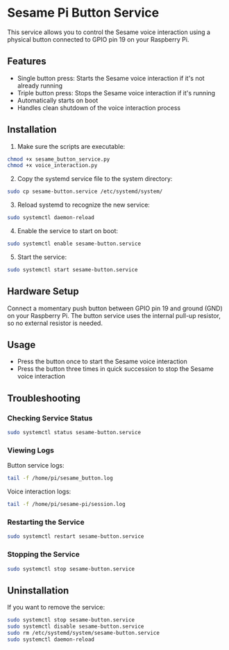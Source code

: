 # Sesame Pi Button Service

This service allows you to control the Sesame voice interaction using a physical button connected to GPIO pin 19 on your Raspberry Pi.

## Features

- Single button press: Starts the Sesame voice interaction if it's not already running
- Triple button press: Stops the Sesame voice interaction if it's running
- Automatically starts on boot
- Handles clean shutdown of the voice interaction process

## Installation

1. Make sure the scripts are executable:

```bash
chmod +x sesame_button_service.py
chmod +x voice_interaction.py
```

2. Copy the systemd service file to the system directory:

```bash
sudo cp sesame-button.service /etc/systemd/system/
```

3. Reload systemd to recognize the new service:

```bash
sudo systemctl daemon-reload
```

4. Enable the service to start on boot:

```bash
sudo systemctl enable sesame-button.service
```

5. Start the service:

```bash
sudo systemctl start sesame-button.service
```

## Hardware Setup

Connect a momentary push button between GPIO pin 19 and ground (GND) on your Raspberry Pi. The button service uses the internal pull-up resistor, so no external resistor is needed.

## Usage

- Press the button once to start the Sesame voice interaction
- Press the button three times in quick succession to stop the Sesame voice interaction

## Troubleshooting

### Checking Service Status

```bash
sudo systemctl status sesame-button.service
```

### Viewing Logs

Button service logs:
```bash
tail -f /home/pi/sesame_button.log
```

Voice interaction logs:
```bash
tail -f /home/pi/sesame-pi/session.log
```

### Restarting the Service

```bash
sudo systemctl restart sesame-button.service
```

### Stopping the Service

```bash
sudo systemctl stop sesame-button.service
```

## Uninstallation

If you want to remove the service:

```bash
sudo systemctl stop sesame-button.service
sudo systemctl disable sesame-button.service
sudo rm /etc/systemd/system/sesame-button.service
sudo systemctl daemon-reload
